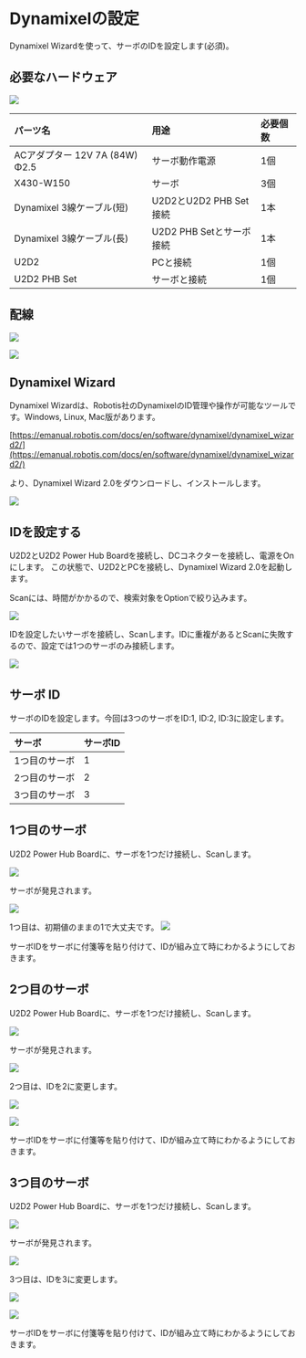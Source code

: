 # Dynamixelの設定

Dynamixel Wizardを使って、サーボのIDを設定します(必須)。

## 必要なハードウェア

![](./img/hardware001.jpg)

|パーツ名|用途|必要個数|
|:--|:--|:--|
|ACアダプター 12V 7A (84W) Φ2.5|サーボ動作電源|1個|
|X430-W150|サーボ|3個|
|Dynamixel 3線ケーブル(短)|U2D2とU2D2 PHB Set接続|1本|
|Dynamixel 3線ケーブル(長)|U2D2 PHB Setとサーボ接続|1本|
|U2D2|PCと接続|1個|
|U2D2 PHB Set|サーボと接続|1個|

## 配線

![](./img/wire001.jpg)

![](./img/servo001.jpg)

## Dynamixel Wizard

Dynamixel Wizardは、Robotis社のDynamixelのID管理や操作が可能なツールです。Windows, Linux, Mac版があります。


[https://emanual.robotis.com/docs/en/software/dynamixel/dynamixel_wizard2/](https://emanual.robotis.com/docs/en/software/dynamixel/dynamixel_wizard2/)

より、Dynamixel Wizard 2.0をダウンロードし、インストールします。

![](./img/wizard001.jpg)

## IDを設定する

U2D2とU2D2 Power Hub Boardを接続し、DCコネクターを接続し、電源をOnにします。
この状態で、U2D2とPCを接続し、Dynamixel Wizard 2.0を起動します。

Scanには、時間がかかるので、検索対象をOptionで絞り込みます。

![](./img/wizard002.jpg)

IDを設定したいサーボを接続し、Scanします。IDに重複があるとScanに失敗するので、設定では1つのサーボのみ接続します。

![](./img/option001.jpg)


## サーボ ID

サーボのIDを設定します。今回は3つのサーボをID:1, ID:2, ID:3に設定します。

|サーボ|サーボID|
|:--|:--|
|1つ目のサーボ|1|
|2つ目のサーボ|2|
|3つ目のサーボ|3|

## 1つ目のサーボ

U2D2 Power Hub Boardに、サーボを1つだけ接続し、Scanします。

![](./img/wizard003.jpg)

サーボが発見されます。

![](./img/wizard004.jpg)

1つ目は、初期値のままの1で大丈夫です。
![](./img/wizard005.jpg)

サーボIDをサーボに付箋等を貼り付けて、IDが組み立て時にわかるようにしておきます。

## 2つ目のサーボ

U2D2 Power Hub Boardに、サーボを1つだけ接続し、Scanします。

![](./img/wizard003.jpg)

サーボが発見されます。

![](./img/wizard004.jpg)

2つ目は、IDを2に変更します。

![](./img/wizard006.jpg)

![](./img/wizard007.jpg)

サーボIDをサーボに付箋等を貼り付けて、IDが組み立て時にわかるようにしておきます。

## 3つ目のサーボ

U2D2 Power Hub Boardに、サーボを1つだけ接続し、Scanします。

![](./img/wizard003.jpg)

サーボが発見されます。

![](./img/wizard004.jpg)

3つ目は、IDを3に変更します。

![](./img/wizard008.jpg)

![](./img/wizard009.jpg)

サーボIDをサーボに付箋等を貼り付けて、IDが組み立て時にわかるようにしておきます。

